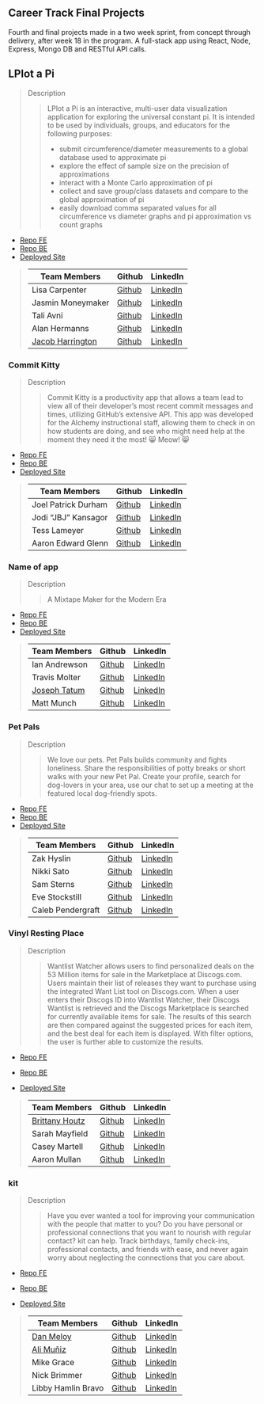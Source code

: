 
## Career Track Final Projects
Fourth and final projects made in a two week sprint, from concept through delivery, after week 18 in the program.  A full-stack app using React, Node, Express, Mongo DB and RESTful API calls.

## LPlot a Pi
> Description 
>>LPlot a Pi is an interactive, multi-user data visualization application for exploring the universal constant pi. It is intended to be used by individuals, groups, and educators for the following purposes:
>>- submit circumference/diameter measurements to a global database used to approximate pi
>>- explore the effect of sample size on the precision of approximations
>>- interact with a Monte Carlo approximation of pi
>>- collect and save group/class datasets and compare to the global approximation of pi
>>- easily download comma separated values for all circumference vs diameter graphs and pi approximation vs count graphs
* [Repo FE](https://github.com/plot-a-pi/pi)
* [Repo BE](https://github.com/plot-a-pi/pi-be)
* [Deployed Site](https://plot-a-pi-prod.firebaseapp.com/ )
>
>| Team Members  | Github  | LinkedIn  |
>|---|---|---|
>| Lisa Carpenter | [Github](https://github.com/licarpen)   | [LinkedIn](https://www.linkedin.com/in/lisacarpenter256/)   |
>|  Jasmin Moneymaker | [Github](https://github.com/JMoneymaker)   | [LinkedIn](https://www.linkedin.com/in/jasminmoneymaker/)   |
>|  Tali Avni | [Github](https://github.com/avnit77)   | [LinkedIn](https://www.linkedin.com/in/tali-avni/)   |
>| Alan Hermanns | [Github](https://github.com/alanhermanns)   | [LinkedIn](https://www.linkedin.com/in/alanhermanns/)|
>| [Jacob Harrington](jharrington.io)  | [Github](https://github.com/yaycub)   | [LinkedIn](https://www.linkedin.com/in/jacob-harrington-569203a1/)|





### Commit Kitty

> Description 
>>Commit Kitty is a productivity app that allows a team lead to view all of their developer’s most recent commit messages and times, utilizing GitHub’s extensive API. This app was developed for the Alchemy instructional staff, allowing them to check in on how students are doing, and see who might need help at the moment they need it the most!
:smile_cat: Meow! :smile_cat:
* [Repo FE](https://github.com/Commit-Kitty/Commit-Kitty-FE)
* [Repo BE](https://github.com/Commit-Kitty/Commit-Kitty-BE)
* [Deployed Site](https://commit-kitty-dev.netlify.com)
>| Team Members  | Github  | LinkedIn  |
>|---|---|---|
>| Joel Patrick Durham| [Github](https://github.com/joelpdurham)   | [LinkedIn](https://www.linkedin.com/in/joel-patrick-durham)   |
>|  Jodi “JBJ” Kansagor | [Github](https://github.com/jodinkansagor)   | [LinkedIn](https://jodinkansagor.com)   |
>|  Tess Lameyer | [Github](https://github.com/tess-jl)   | [LinkedIn](https://www.linkedin.com/in/tesslameyer/)   |
>|  Aaron Edward Glenn | [Github](https://github.com/AaronEdwardGlenn)   | [LinkedIn](https://www.linkedin.com/in/aaronedwardglenn/)   |




### Name of app

> Description 
>>A Mixtape Maker for the Modern Era
* [Repo FE](https://github.com/MIXTTAPE/mixttape-front-end)
* [Repo BE](https://github.com/MIXTTAPE/mixttape-back-end)
* [Deployed Site](https://mixt.netlify.com/)
>
>| Team Members  | Github  | LinkedIn  |
>|---|---|---|
>|  Ian Andrewson| [Github](https://github.com/ianandrewson)   | [LinkedIn](https://www.linkedin.com/in/ianandrewson/)   |
>|  Travis Molter | [Github](Link)   | [LinkedIn](ttps://www.linkedin.com/in/travismolter/)   |
>|  [Joseph Tatum](https://josephtatum.dev/) | [Github](https://github.com/josephtatum)   | [LinkedIn](Link)   |
>|  Matt Munch | [Github](https://github.com/Mattmunch)   | [LinkedIn](https://www.linkedin.com/in/mattmunch/)   |


### Pet Pals

> Description 
>>We love our pets. Pet Pals builds community and fights loneliness. Share the responsibilities of potty breaks or short walks with your new Pet Pal. Create your profile, search for dog-lovers in your area, use our chat to set up a meeting at the featured local dog-friendly spots.
* [Repo FE](https://github.com/Pet-Project-Alchemy/Pet-Project-FE)
* [Repo BE](https://github.com/Pet-Project-Alchemy/Pet-Project-BE)
* [Deployed Site](https://pet-pals.netlify.com/)
>
>| Team Members  | Github  | LinkedIn  |
>|---|---|---|
>|  Zak Hyslin | [Github](https://github.com/rapscalan)   | [LinkedIn](www.linkedin.com/in/zak-hyslin)   |
>|  Nikki Sato | [Github](https://github.com/nikkisato)   | [LinkedIn](https://www.linkedin.com/in/nikkisato/)   |
>| Sam Sterns | [Github](https://github.com/samSterns)   | [LinkedIn](https://www.linkedin.com/in/samsterns/)   |
>|  Eve Stockstill | [Github](https://github.com/evestockstill)   | [LinkedIn](https://www.linkedin.com/in/evestockstill/)   |
>|  Caleb Pendergraft | [Github](https://github.com/cackmed)   | [LinkedIn](https://www.linkedin.com/in/caleb-pendergraft/)   |

### Vinyl Resting Place

> Description 
>>Wantlist Watcher allows users to find personalized deals on the 53 Million items for sale in the Marketplace at Discogs.com.
Users maintain their list of releases they want to purchase using the integrated Want List tool on Discogs.com.
When a user enters their Discogs ID into Wantlist Watcher, their Discogs Wantlist is retrieved and the Discogs Marketplace is searched for currently available items for sale. The results of this search are then compared against the suggested prices for each item, and the best deal for each item is displayed. With filter options, the user is further able to customize the results.

* [Repo FE](https://github.com/Our-Vinyl-Project/vinyl-project-fe)

* [Repo BE](https://github.com/Our-Vinyl-Project/vinyl-project-be)

* [Deployed Site](https://vinyl-project-production.netlify.com)


>
>| Team Members  | Github  | LinkedIn  |
>|---|---|---|
>|  [Brittany Houtz](https://www.brittanyhoutz.com/) | [Github](https://github.com/llastflowers)   | [LinkedIn](https://www.linkedin.com/in/brittanyhoutz/)   |
>|  Sarah Mayfield | [Github](https://github.com/okFox)   | [LinkedIn](https://www.linkedin.com/in/sarah-mayfield/)   |
>|  Casey Martell | [Github](https://github.com/drmartell)   | [LinkedIn](https://www.linkedin.com/in/drmartell/)   |
>|  Aaron Mullan | [Github](https://github.com/AaronMullan)   | [LinkedIn](https://www.linkedin.com/in/aaron-mullan/)   |


### kit

> Description 
>>Have you ever wanted a tool for improving your communication with the people that matter to you? Do you have personal or professional connections that you want to nourish with regular contact? kit can help. Track birthdays, family check-ins, professional contacts, and friends with ease, and never again worry about neglecting the connections that you care about.
* [Repo FE](https://github.com/band-m/friendlier-fe)

* [Repo BE](https://github.com/band-m/friendlier-be)

* [Deployed Site](https://friendlier-staging.netlify.com/ )


>
>| Team Members  | Github  | LinkedIn  |
>|---|---|---|
>|  [Dan Meloy](https://danmeloy.dev/) | [Github](https://github.com/drmeloy)   | [LinkedIn](https://www.linkedin.com/in/dan-meloy/)   |
>|  [Ali Muñiz](http://puzzlezapper.com/aom/) | [Github](https://github.com/munizao)   | [LinkedIn](https://www.linkedin.com/in/munizao/)   |
>|  Mike Grace| [Github](https://github.com/TravelFiend)   | [LinkedIn](https://www.linkedin.com/in/mikeegrace/)   |
>|  Nick Brimmer | [Github](https://github.com/NickBrimmer)   | [LinkedIn](https://www.linkedin.com/in/nick-brimmer/)   |
>| Libby Hamlin Bravo | [Github](https://github.com/libbyhamlin)   | [LinkedIn](https://www.linkedin.com/in/libbyh-bravo/)   |